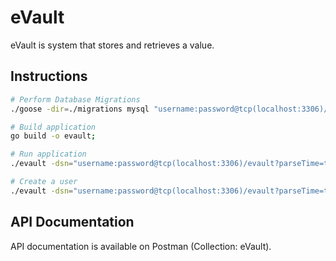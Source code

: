 # eVault
eVault is system that stores and retrieves a value.

## Instructions
```bash
# Perform Database Migrations
./goose -dir=./migrations mysql "username:password@tcp(localhost:3306)/evault?parseTime=true" up;

# Build application
go build -o evault;

# Run application
./evault -dsn="username:password@tcp(localhost:3306)/evault?parseTime=true";

# Create a user
./evault -dsn="username:password@tcp(localhost:3306)/evault?parseTime=true" -createUser -username="EPOINT" -password="iJvIwBs1uh" -programID=1;
```

## API Documentation
API documentation is available on Postman (Collection: eVault).